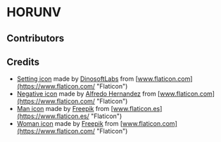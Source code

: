 # HORUNV

## Contributors

## Credits
- [Setting icon](src/assets/setting.png) made by [DinosoftLabs](https://www.flaticon.com/authors/dinosoftlabs "DinosoftLabs") 
    from [www.flaticon.com](https://www.flaticon.com/ "Flaticon")
- [Negative icon](src/assets/negative.png) made by [Alfredo Hernandez](https://www.flaticon.com/authors/alfredo-hernandez "Alfredo Hernandez")
    from [www.flaticon.com](https://www.flaticon.com/ "Flaticon")
- [Man icon](src/assets/man.png) made by [Freepik](https://www.flaticon.es/autores/freepik "Freepik") from [www.flaticon.es](https://www.flaticon.es/ "Flaticon")
- [Woman icon](src/assets/woman.png) made by [Freepik](https://www.flaticon.com/authors/freepik "Freepik") from [www.flaticon.com](https://www.flaticon.com/ "Flaticon")
